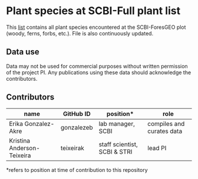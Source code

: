 # Plant species at SCBI-Full plant list

This [list](https://github.com/SCBI-ForestGEO/SCBI-ForestGEO-Data/blob/master/species_lists/Full%20plant%20list/SCBI_all_sp_woody_%26_herb.csv) contains all plant species encountered at the SCBI-ForesGEO plot (woody, ferns, forbs, etc.). File is also continuously updated.


## Data use
Data may not be used for commercial purposes without written permission of the project PI. Any publications using these data should acknowledge the contributors. 

## Contributors
| name | GitHub ID | position*  | role |
| -----| ---- |---- | ---- |
| Erika Gonzalez- Akre| gonzalezeb | lab manager, SCBI | compiles and curates data|
| Kristina Anderson-Teixeira | teixeirak | staff scientist, SCBI & STRI | lead PI |

*refers to position at time of contribution to this repository
